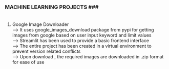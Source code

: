 ### MACHINE LEARNING PROJECTS ### <br/><br/>

 1. Google Image Downloader <br/>
    --> It uses google_images_download package from pypi for getting images from google based on user input keyword and limit values <br/>
    --> Streamlit has been used to provide a basic frontend interface <br/>
    --> The entire project has been created in a virtual environment to prevent version related conflicts <br/>
    --> Upon download , the required images are downloaded in .zip format for ease of use <br/>
    

